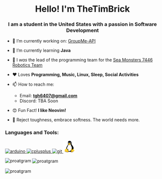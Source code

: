 <h1 align="center">Hello! I'm TheTimBrick</h1>
<h3 align="center">I am a student in the United States with a passion in Software Development</h3>

- 🔭 I’m currently working on: [GroupMe-API](https://github.com/proatgram/GroupMe-API)

- 🌱 I’m currently learning **Java**

- 📝 I *was* the lead of the programming team for the [Sea Monsters 7446 Robotics Team](https://github.com/Sea-Monsters-7446)

- ❤️ Loves **Programming, Music, Linux, Sleep, Social Activities**

- 📫 How to reach me:
  - Email: **tgh6407@gmail.com**
  - Discord: TBA Soon

- ️😍 Fun Fact! **I like Neovim!**

- 🌙 Reject toughness, embrace softness. The world needs more.

<h3 align="left">Languages and Tools:</h3>
<p align="left"> <a href="https://www.arduino.cc/" target="_blank" rel="noreferrer"> <img src="https://cdn.worldvectorlogo.com/logos/arduino-1.svg" alt="arduino" width="40" height="40"/> </a> <a href="https://www.w3schools.com/cpp/" target="_blank" rel="noreferrer"> <img src="https://cdn.worldvectorlogo.com/logos/c.svg" alt="cplusplus" width="40" height="40"/> </a> <a href="https://git-scm.com/" target="_blank" rel="noreferrer"> <img src="https://www.vectorlogo.zone/logos/git-scm/git-scm-icon.svg" alt="git" width="40" height="40"/> </a> <a href="https://www.linux.org/" target="_blank" rel="noreferrer"> <img src="https://raw.githubusercontent.com/devicons/devicon/master/icons/linux/linux-original.svg" alt="linux" width="40" height="40"/> </a> </p>

<p><img align="left" src="https://github-readme-stats.vercel.app/api/top-langs?username=proatgram&show_icons=true&locale=en&layout=compact&theme=github_dark" alt="proatgram" /></p>

<p>&nbsp;<img align="center" src="https://github-readme-stats.vercel.app/api?username=proatgram&show_icons=true&locale=en&theme=github_dark" alt="proatgram" /></p>

<p><img align="center" src="https://github-readme-streak-stats.herokuapp.com/?user=proatgram&theme=github_dark" alt="proatgram" /></p>
